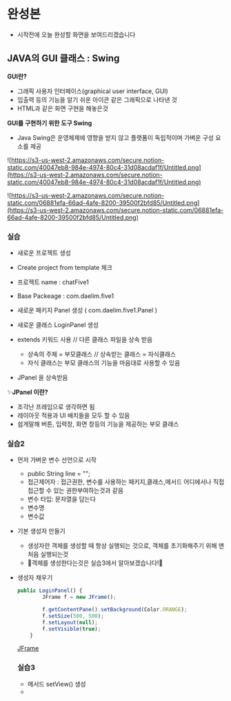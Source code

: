 # 완성본

- 시작전에 오늘 완성할 화면을 보여드리겠습니다

## JAVA의 GUI 클래스 : Swing

**GUI란?** 

- 그래픽 사용자 인터페이스(graphical user interface, GUI)
- 입출력 등의 기능을 알기 쉬운 아이콘 같은 그래픽으로 나타낸 것
- HTML과 같은 화면 구현을 해놓은것

**GUI를 구현하기 위한 도구 Swing**

- Java Swing은 운영체제에 영향을 받지 않고 플랫폼이 독립적이며 가벼운 구성 요소를 제공

![https://s3-us-west-2.amazonaws.com/secure.notion-static.com/40047eb8-984e-4974-80c4-31d08acdaf1f/Untitled.png](https://s3-us-west-2.amazonaws.com/secure.notion-static.com/40047eb8-984e-4974-80c4-31d08acdaf1f/Untitled.png)

![https://s3-us-west-2.amazonaws.com/secure.notion-static.com/06881efa-66ad-4afe-8200-39500f2bfd85/Untitled.png](https://s3-us-west-2.amazonaws.com/secure.notion-static.com/06881efa-66ad-4afe-8200-39500f2bfd85/Untitled.png)

### 실습

- 새로운 프로젝트 생성
- Create project from template 체크
- 프로젝트 name : chatFive1
- Base Packeage : com.daelim.five1

- 새로운 패키지 Panel 생성 ( com.daelim.five1.Panel )
- 새로운 클래스 LoginPanel 생성
- extends 키워드 사용 // 다른 클래스 파일을 상속 받음
    - 상속의 주체 = 부모클래스 // 상속받는 클래스 = 자식클래스
    - 자식 클래스는 부모 클래스의 기능을 마음대로 사용할 수 있음
- JPanel 을 상속받음

✨**JPanel 이란?**

- 조각난 프레임으로 생각하면 됨
- 레이아웃 적용과 UI 배치들을 모두 할 수 있음
- 쉽게말해 버튼, 입력창, 화면 창등의 기능을 제공하는 부모 클래스

### 실습2

- 먼저 가벼운 변수 선언으로 시작
    - public String line = "";
    - 접근제어자 : 접근권한, 변수를 사용하는 패키지,클래스,메서드 어디에서나 직접 접근할 수 있는 권한부여하는것과 같음
    - 변수 타입: 문자열을 담는다
    - 변수명
    - 변수값
- 기본 생성자 만들기
    - 생성자란 객체를 생성할 때 항상 실행되는 것으로, 객체를 초기화해주기 위해 맨 처음 실행되는것
    - 🎉객체를 생성한다는것은 실습3에서 알아보겠습니다!🎉
- 생성자 채우기

    ```jsx
    public LoginPanel() {
            JFrame f = new JFrame();

            f.getContentPane().setBackground(Color.ORANGE);
            f.setSize(500, 500);
            f.setLayout(null);
            f.setVisible(true);
        }
    ```

    [JFrame](https://www.notion.so/319cfdfb7061416d94768da0ff7fe7dc)

    ### 실습3

    - 메서드 setView() 생성
    -
